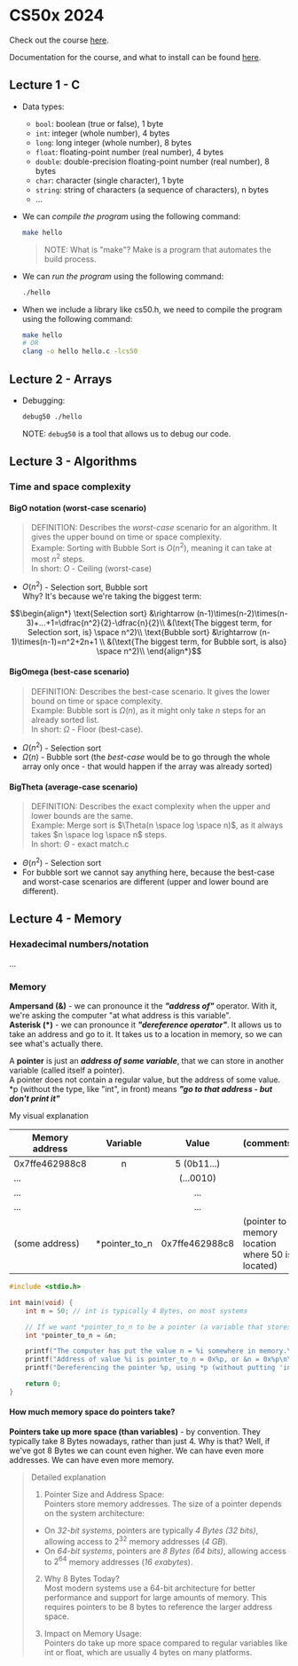 
# CS50x 2024

Check out the course [here](https://cs50.harvard.edu/x/2024/).

Documentation for the course, and what to install can be found [here](https://cs50.readthedocs.io/).

## Lecture 1 - C
- Data types:
  - `bool`: boolean (true or false), 1 byte
  - `int`: integer (whole number), 4 bytes
  - `long`: long integer (whole number), 8 bytes
  - `float`: floating-point number (real number), 4 bytes
  - `double`: double-precision floating-point number (real number), 8 bytes
  - `char`: character (single character), 1 byte
  - `string`: string of characters (a sequence of characters), n bytes
  - ...
- We can *compile the program* using the following command:
    ```bash
    make hello
    ```

    > NOTE: What is "make"? Make is a program that automates the build process.

- We can *run the program* using the following command:
    ```bash
    ./hello
    ```

- When we include a library like cs50.h, we need to compile the program using the following command:
    ```bash
    make hello
    # OR
    clang -o hello hello.c -lcs50
    ```

## Lecture 2 - Arrays
- Debugging:
  ```bash
  debug50 ./hello
  ```
  NOTE: `debug50` is a tool that allows us to debug our code.

## Lecture 3 - Algorithms
### Time and space complexity
#### BigO notation (worst-case scenario)
  > DEFINITION: Describes the _worst-case_ scenario for an algorithm. It gives the upper bound on time or space complexity. \
  > Example: Sorting with Bubble Sort is $O(n^2)$, meaning it can take at most $n^2$  steps. \
  > In short: $O$ - Ceiling (worst-case)
  - $O(n^2)$ - Selection sort, Bubble sort \
    Why? It's because we're taking the biggest term:
```math
\begin{align*}
\text{Selection sort} &\rightarrow (n-1)\times(n-2)\times(n-3)+...+1=\dfrac{n^2}{2}-\dfrac{n}{2}\\
&(\text{The biggest term, for Selection sort, is} \space n^2)\\
\text{Bubble sort} &\rightarrow (n-1)\times(n-1)=n^2+2n+1 \\
&(\text{The biggest term, for Bubble sort, is also} \space n^2)\\
\end{align*}
```
#### BigOmega (best-case scenario)
  > DEFINITION: Describes the best-case scenario. It gives the lower bound on time or space complexity. \
  > Example: Bubble sort is $\Omega(n)$, as it might only take $n$ steps for an already sorted list. \
  > In short: $\Omega$ - Floor (best-case).
  - $\Omega(n^2)$ - Selection sort
  - $\Omega(n)$ - Bubble sort (the _best-case_ would be to go through the whole array only once - that would happen if the array was already sorted)
#### BigTheta (average-case scenario)
  > DEFINITION: Describes the exact complexity when the upper and lower bounds are the same. \
  > Example: Merge sort is $\Theta(n \space log \space n)$, as it always takes $n \space log \space n$ steps. \
  > In short: $\Theta$ - exact match.c
  - $\Theta(n^2)$ - Selection sort
  - For bubble sort we cannot say anything here, because the best-case and worst-case scenarios are different (upper and lower bound are different).

## Lecture 4 - Memory
### Hexadecimal numbers/notation
...

### Memory
**Ampersand (&)** - we can pronounce it the ***"address of"*** operator.
With it, we're asking the computer "at what address is this variable". \
**Asterisk (*)** - we can pronounce it ***"dereference operator"***.
It allows us to take an address and go to it. It takes us to a location in memory, so we can see what's actually there.

A **pointer** is just an ***address of some variable***, that we can store in another variable (called itself a pointer). \
A pointer does not contain a regular value, but the address of some value. \
*p (without the type, like "int", in front) means ***"go to that address - but don't print it"***

My visual explanation

| Memory address |   Variable    |     Value      | (comments)                                       |
| -------------- | :-----------: | :------------: | ------------------------------------------------ |
| 0x7ffe462988c8 |       n       |  5 (0b11...)   |                                                  |
| ...            |               |   (...0010)    |                                                  |
| ...            |               |      ...       |                                                  |
| ...            |               |      ...       |                                                  |
| (some address) | *pointer_to_n | 0x7ffe462988c8 | (pointer to memory location where 50 is located) |

```c
#include <stdio.h>

int main(void) {
    int n = 50; // int is typically 4 Bytes, on most systems

    // If we want *pointer_to_n to be a pointer (a variable that stores an address), we do this (int *)
    int *pointer_to_n = &n;

    printf("The computer has put the value n = %i somewhere in memory.\n\n", n);
    printf("Address of value %i is pointer_to_n = 0x%p, or &n = 0x%p\n\n", n, pointer_to_n, &n);
    printf("Dereferencing the pointer %p, using *p (without putting 'int' type in front), we get the value %i.\n\n", &n, *pointer_to_n);

    return 0;
}
```

#### How much memory space do pointers take?
**Pointers take up more space (than variables)** - by convention. They typically take 8 Bytes nowadays, rather than just 4.
Why is that?
Well, if we've got 8 Bytes we can count even higher. We can have even more addresses. We can have even more memory.

> Detailed explanation
> 1. Pointer Size and Address Space: \
> Pointers store memory addresses. The size of a pointer depends on the system architecture:
> - On *32-bit systems*, pointers are typically *4 Bytes (32 bits)*, allowing access to $2^{32}$ memory addresses (*4 GB*).
> - On *64-bit systems*, pointers are *8 Bytes (64 bits)*, allowing access to $2^{64}$ memory addresses (*16 exabytes*).
>
> 2. Why 8 Bytes Today? \
> Most modern systems use a 64-bit architecture for better performance and support for large amounts of memory. This requires pointers to be 8 bytes to reference the larger address space.
>
> 3. Impact on Memory Usage: \
> Pointers do take up more space compared to regular variables like int or float, which are usually 4 bytes on many platforms.